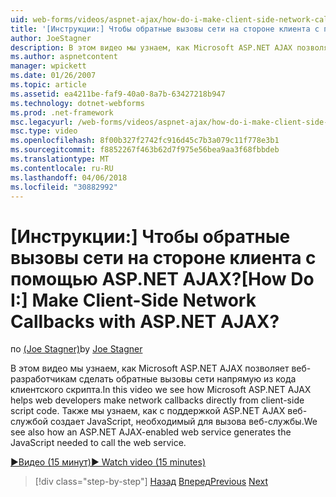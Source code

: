 ```yaml
---
uid: web-forms/videos/aspnet-ajax/how-do-i-make-client-side-network-callbacks-with-aspnet-ajax
title: '[Инструкции:] Чтобы обратные вызовы сети на стороне клиента с помощью ASP.NET AJAX? | Документы Майкрософт'
author: JoeStagner
description: В этом видео мы узнаем, как Microsoft ASP.NET AJAX позволяет веб-разработчикам сделать обратные вызовы сети напрямую из кода клиентского скрипта. Мы также увидеть, как ASP.NET...
ms.author: aspnetcontent
manager: wpickett
ms.date: 01/26/2007
ms.topic: article
ms.assetid: ea4211be-faf9-40a0-8a7b-63427218b947
ms.technology: dotnet-webforms
ms.prod: .net-framework
msc.legacyurl: /web-forms/videos/aspnet-ajax/how-do-i-make-client-side-network-callbacks-with-aspnet-ajax
msc.type: video
ms.openlocfilehash: 8f00b327f2742fc916d45c7b3a079c11f778e3b1
ms.sourcegitcommit: f8852267f463b62d7f975e56bea9aa3f68fbbdeb
ms.translationtype: MT
ms.contentlocale: ru-RU
ms.lasthandoff: 04/06/2018
ms.locfileid: "30882992"
---
```

<a name="how-do-i-make-client-side-network-callbacks-with-aspnet-ajax"></a><span data-ttu-id="c9b0c-105">[Инструкции:] Чтобы обратные вызовы сети на стороне клиента с помощью ASP.NET AJAX?</span><span class="sxs-lookup"><span data-stu-id="c9b0c-105">[How Do I:] Make Client-Side Network Callbacks with ASP.NET AJAX?</span></span>
====================
<span data-ttu-id="c9b0c-106">по [(Joe Stagner)](https://github.com/JoeStagner)</span><span class="sxs-lookup"><span data-stu-id="c9b0c-106">by [Joe Stagner](https://github.com/JoeStagner)</span></span>

<span data-ttu-id="c9b0c-107">В этом видео мы узнаем, как Microsoft ASP.NET AJAX позволяет веб-разработчикам сделать обратные вызовы сети напрямую из кода клиентского скрипта.</span><span class="sxs-lookup"><span data-stu-id="c9b0c-107">In this video we see how Microsoft ASP.NET AJAX helps web developers make network callbacks directly from client-side script code.</span></span> <span data-ttu-id="c9b0c-108">Также мы узнаем, как с поддержкой ASP.NET AJAX веб-службой создает JavaScript, необходимый для вызова веб-службы.</span><span class="sxs-lookup"><span data-stu-id="c9b0c-108">We see also how an ASP.NET AJAX-enabled web service generates the JavaScript needed to call the web service.</span></span>

[<span data-ttu-id="c9b0c-109">&#9654;Видео (15 минут)</span><span class="sxs-lookup"><span data-stu-id="c9b0c-109">&#9654; Watch video (15 minutes)</span></span>](https://channel9.msdn.com/Blogs/ASP-NET-Site-Videos/how-do-i-make-client-side-network-callbacks-with-aspnet-ajax)

> [!div class="step-by-step"]
> <span data-ttu-id="c9b0c-110">[Назад](how-do-i-implement-dynamic-partial-page-updates-with-aspnet-ajax.md)
> [Вперед](how-do-i-add-aspnet-ajax-features-to-an-existing-web-application.md)</span><span class="sxs-lookup"><span data-stu-id="c9b0c-110">[Previous](how-do-i-implement-dynamic-partial-page-updates-with-aspnet-ajax.md)
[Next](how-do-i-add-aspnet-ajax-features-to-an-existing-web-application.md)</span></span>
